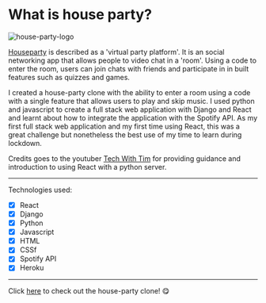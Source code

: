 # What is house party?

![house-party-logo](https://www.surecloud.com/wp-content/uploads/2020/04/house-party-.png)

[Houseparty](https://houseparty.com/) is described as a 'virtual party platform'. It is an social networking app that allows people to video chat in a 'room'. Using a code to enter the room, users can join chats with friends and participate in in built features such as quizzes and games.

I created a house-party clone with the ability to enter a room using a code with a single feature that allows users to play and skip music. I used python and javascript to create a full stack web application with Django and React and learnt about how to integrate the application with the Spotify API. As my first full stack web application and my first time using React, this was a great challenge but nonetheless the best use of my time to learn during lockdown. 

Credits goes to the youtuber [Tech With Tim](https://www.youtube.com/channel/UC4JX40jDee_tINbkjycV4Sg) for providing guidance and introduction to using React with a python server. 


---

Technologies used:
- [x] React
- [x] Django 
- [x] Python 
- [x] Javascript
- [x] HTML
- [x] CSSf
- [x] Spotify API
- [x] Heroku

--- 
Click [here]() to check out the house-party clone! :yum: